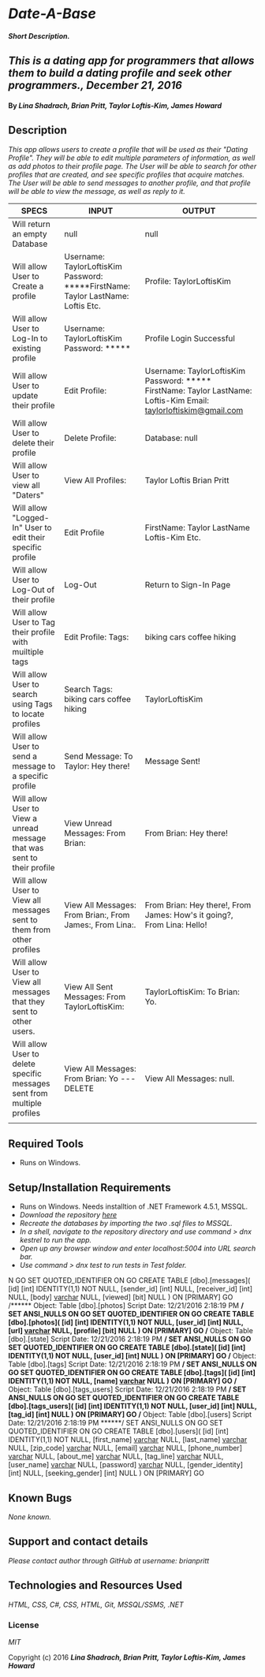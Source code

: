 # _Date-A-Base_

#### _Short Description._
## _This is a dating app for programmers that allows them to build a dating profile and seek other programmers., December 21, 2016_

#### By _**Lina Shadrach, Brian Pritt, Taylor Loftis-Kim, James Howard**_

## Description

_This app allows users to create a profile that will be used as their "Dating Profile". They will be able to edit multiple parameters of information, as well as add photos to their profile page. The User will be able to search for other profiles that are created, and see specific profiles that acquire matches. The User will be able to send messages to another profile, and that profile will be able to view the message, as well as reply to it._


| SPECS                                                                   | INPUT                                                                              | OUTPUT                                                                                                            |
|-------------------------------------------------------------------------|------------------------------------------------------------------------------------|-------------------------------------------------------------------------------------------------------------------|
| Will return an empty Database                                           | null                                                                               | null                                                                                                              |
| Will allow User to Create a profile                                     |  Username: TaylorLoftisKim Password: *****FirstName: Taylor LastName: Loftis Etc. | Profile: TaylorLoftisKim                                                                                          |
| Will allow User to Log-In to existing profile                           | Username: TaylorLoftisKim  Password: *****                                         | Profile Login Successful                                                                                          |
| Will allow User to update their profile                                 | Edit Profile:                                                                      | Username: TaylorLoftisKim Password: ***** FirstName: Taylor LastName: Loftis-Kim Email: taylorloftiskim@gmail.com |
| Will allow User to delete their profile                                 | Delete Profile:                                                                    | Database: null                                                                                                    |
| Will allow User to view all "Daters"                                    | View All Profiles:                                                                 | Taylor Loftis Brian Pritt                                                                                         |
| Will allow "Logged-In" User to edit their specific profile              | Edit Profile                                                                       | FirstName: Taylor LastName Loftis-Kim Etc.                                                                        |
| Will allow User to Log-Out of their profile                             | Log-Out                                                                            | Return to Sign-In Page                                                                                            |
| Will allow User to Tag their profile with muiltiple tags                | Edit Profile: Tags:                                                                | biking cars coffee hiking                                                                                         |
| Will allow User to search using Tags to locate profiles                 | Search Tags: biking cars coffee hiking                                             | TaylorLoftisKim                                                                                                   |
| Will allow User to send a message to a specific profile                 | Send Message: To Taylor: Hey there!                                                | Message Sent!                                                                                                     |
| Will allow User to View a unread message that was sent to their profile | View Unread Messages: From Brian:                                                  | From Brian: Hey there!                                                                                            |
| Will allow User to View all messages sent to them from other profiles   | View All Messages: From Brian:, From James:, From Lina:.                           | From Brian: Hey there!,  From James: How's it going?,  From Lina: Hello!                                          |
| Will allow User to View all messages that they sent to other users.     | View All Sent Messages: From TaylorLoftisKim:                                      | TaylorLoftisKim: To Brian: Yo.                                                                                    |
| Will allow User to delete specific messages sent from multiple profiles | View All Messages: From Brian: Yo --- DELETE                                       | View All Messages: null.                                                                                          |
|                                                                         |                                                                                    |                                                                                                                   |

## Required Tools

* Runs on Windows.
 

## Setup/Installation Requirements

* Runs on Windows. Needs installtion of .NET Framework 4.5.1, MSSQL. 
* _Download the repository [here](https://github.com/brianpritt/date-a-base "Date-A-Base Project")_
* _Recreate the databases by importing the two .sql files to MSSQL._
* _In a shell, navigate to the repository directory and use command > dnx kestrel to run the app._
* _Open up any browser window and enter localhost:5004 into URL search bar._
* _Use command > dnx test to run tests in Test folder._



N
GO
SET QUOTED_IDENTIFIER ON
GO
CREATE TABLE [dbo].[messages](
	[id] [int] IDENTITY(1,1) NOT NULL,
	[sender_id] [int] NULL,
	[receiver_id] [int] NULL,
	[body] [varchar](max) NULL,
	[viewed] [bit] NULL
) ON [PRIMARY]
GO
/****** Object:  Table [dbo].[photos]    Script Date: 12/21/2016 2:18:19 PM ******/
SET ANSI_NULLS ON
GO
SET QUOTED_IDENTIFIER ON
GO
CREATE TABLE [dbo].[photos](
	[id] [int] IDENTITY(1,1) NOT NULL,
	[user_id] [int] NULL,
	[url] [varchar](max) NULL,
	[profile] [bit] NULL
) ON [PRIMARY]
GO
/****** Object:  Table [dbo].[state]    Script Date: 12/21/2016 2:18:19 PM ******/
SET ANSI_NULLS ON
GO
SET QUOTED_IDENTIFIER ON
GO
CREATE TABLE [dbo].[state](
	[id] [int] IDENTITY(1,1) NOT NULL,
	[user_id] [int] NULL
) ON [PRIMARY]
GO
/****** Object:  Table [dbo].[tags]    Script Date: 12/21/2016 2:18:19 PM ******/
SET ANSI_NULLS ON
GO
SET QUOTED_IDENTIFIER ON
GO
CREATE TABLE [dbo].[tags](
	[id] [int] IDENTITY(1,1) NOT NULL,
	[name] [varchar](50) NULL
) ON [PRIMARY]
GO
/****** Object:  Table [dbo].[tags_users]    Script Date: 12/21/2016 2:18:19 PM ******/
SET ANSI_NULLS ON
GO
SET QUOTED_IDENTIFIER ON
GO
CREATE TABLE [dbo].[tags_users](
	[id] [int] IDENTITY(1,1) NOT NULL,
	[user_id] [int] NULL,
	[tag_id] [int] NULL
) ON [PRIMARY]
GO
/****** Object:  Table [dbo].[users]    Script Date: 12/21/2016 2:18:19 PM ******/
SET ANSI_NULLS ON
GO
SET QUOTED_IDENTIFIER ON
GO
CREATE TABLE [dbo].[users](
	[id] [int] IDENTITY(1,1) NOT NULL,
	[first_name] [varchar](255) NULL,
	[last_name] [varchar](255) NULL,
	[zip_code] [varchar](255) NULL,
	[email] [varchar](255) NULL,
	[phone_number] [varchar](255) NULL,
	[about_me] [varchar](255) NULL,
	[tag_line] [varchar](255) NULL,
	[user_name] [varchar](255) NULL,
	[password] [varchar](255) NULL,
	[gender_identity] [int] NULL,
	[seeking_gender] [int] NULL
) ON [PRIMARY]
GO

## Known Bugs

_None known._

## Support and contact details

_Please contact author through GitHub at username: brianpritt_

## Technologies and Resources Used

_HTML, CSS, C#, CSS, HTML, Git, MSSQL/SSMS, .NET_

### License   
*MIT*

Copyright (c) 2016 **_Lina Shadrach, Brian Pritt, Taylor Loftis-Kim, James Howard_**
